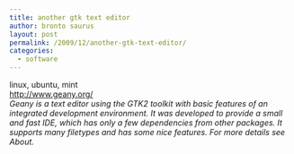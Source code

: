 ```yaml
---
title: another gtk text editor
author: bronto saurus
layout: post
permalink: /2009/12/another-gtk-text-editor/
categories:
  - software
---
```

linux, ubuntu, mint  
<a href="http://www.geany.org/" target="_blank" >http://www.geany.org/</a>  
*Geany is a text editor using the GTK2 toolkit with basic features of an integrated development environment. It was developed to provide a small and fast IDE, which has only a few dependencies from other packages. It supports many filetypes and has some nice features. For more details see About.*